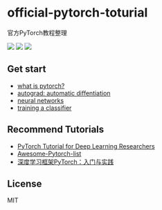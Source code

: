 # official-pytorch-toturial
官方PyTorch教程整理
<p>
	<img src="https://img.shields.io/badge/stars--brightgreen.svg?style=flat"/>
	<img src="https://img.shields.io/badge/forks-%2B-brightgreen.svg">
	<img src="https://img.shields.io/badge/contributions-welcome-brightgreen.svg?style=flat">
</p>


## Get start
* [what is pytorch?](0_get_start/0_what_is_pytorch.py)
* [autograd: automatic diffentiation](0_get_start/1_autograd.py)
* [neural networks](0_get_start/2_network.py)
* [training a classifier](0_get_start/3_classifier.py)


## Recommend Tutorials
* [PyTorch Tutorial for Deep Learning Researchers](https://github.com/yunjey/pytorch-tutorial)
* [Awesome-Pytorch-list](https://github.com/bharathgs/Awesome-pytorch-list)
* [深度学习框架PyTorch：入门与实践](https://github.com/chenyuntc/pytorch-book)


## License
MIT